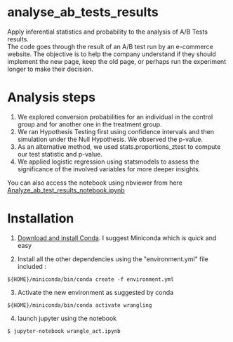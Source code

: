 # analyse_ab_tests_results
Apply inferential statistics and probability to the analysis of A/B Tests results.  
The code goes through the result of an A/B test run by an e-commerce website. The objective is to help the company understand if they should implement the new page, keep the old page, or perhaps run the experiment longer to make their decision.

# Analysis steps
1. We explored conversion probabilities for an individual in the control group and for another one in the treatment group.  
2. We ran Hypothesis Testing first using confidence intervals and then simulation under the Null Hypothesis. We observed the p-value.   
3. As an alternative method, we used stats.proportions_ztest to compute our test statistic and p-value.  
4. We applied logistic regression using statsmodels to assess the significance of the involved variables for more deeper insights.   

You can also access the notebook using nbviewer from here [Analyze_ab_test_results_notebook.ipynb](https://nbviewer.jupyter.org/github/jlcossi/analyse_ab_tests_results/blob/master/Analyze_ab_test_results_notebook.ipynb)   

# Installation
1. [Download and install Conda](https://docs.conda.io/projects/conda/en/latest/user-guide/install/macos.html). I suggest Miniconda which is quick and easy

2. Install all the other dependencies using the "environment.yml" file included :
```
${HOME}/miniconda/bin/conda create -f environment.yml
```

3. Activate the new environment as suggested by conda
```
${HOME}/miniconda/bin/conda activate wrangling
```

4. launch jupyter using the notebook
```
$ jupyter-notebook wrangle_act.ipynb
```

